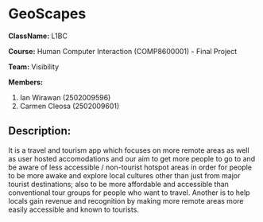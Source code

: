 # GeoScapes

**ClassName:** L1BC

**Course:** Human Computer Interaction (COMP8600001) - Final Project

**Team:** Visibility

**Members:**
  1. Ian Wirawan (2502009596)
  2. Carmen Cleosa (2502009601)

## Description:
It is a travel and tourism app which focuses on more remote areas as well as user hosted accomodations and our aim to get more people to go to and be aware of less accessible / non-tourist hotspot areas in order for people to be more awake and explore local cultures other than just from major tourist destinations; also to be more affordable and accessible than conventional tour groups for people who want to travel. Another is to help locals gain revenue and recognition by making more remote areas more easily accessible and known to tourists.
